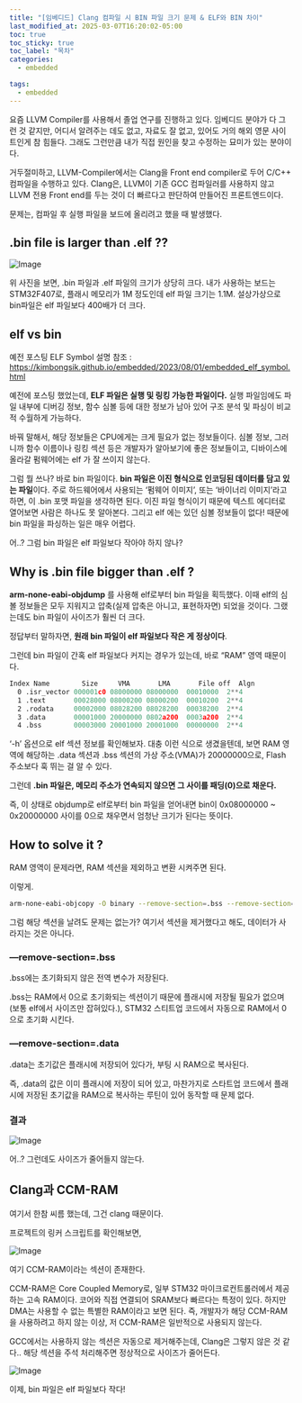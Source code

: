 ```yaml
---
title: "[임베디드] Clang 컴파일 시 BIN 파일 크기 문제 & ELF와 BIN 차이"
last_modified_at: 2025-03-07T16:20:02-05:00
toc: true
toc_sticky: true
toc_label: "목차"
categories:
  - embedded

tags:
  - embedded
---
```


요즘 LLVM Compiler를 사용해서 졸업 연구를 진행하고 있다. 임베디드 분야가 다 그런 것 같지만, 어디서 알려주는 데도 없고, 자료도 잘 없고, 있어도 거의 해외 영문 사이트인게 참 힘들다. 그래도 그런만큼 내가 직접 원인을 찾고 수정하는 묘미가 있는 분야이다.

거두절미하고, LLVM-Compiler에서는 Clang을 Front end compiler로 두어 C/C++ 컴파일을 수행하고 있다. Clang은, LLVM이 기존 GCC 컴파일러를 사용하지 않고 LLVM 전용 Front end를 두는 것이 더 빠르다고 판단하여 만들어진 프론트엔드이다. 

문제는, 컴파일 후 실행 파일을 보드에 올리려고 했을 때 발생했다.

## .bin file is larger than .elf ??

![Image](https://github.com/user-attachments/assets/d309c030-7107-433c-bc4b-7870f11048c1)

위 사진을 보면, .bin 파일과 .elf 파일의 크기가 상당히 크다. 내가 사용하는 보드는 STM32F407로, 플래시 메모리가 1M 정도인데 elf 파일 크기는 1.1M. 설상가상으로 bin파일은 elf 파일보다 400배가 더 크다.

## elf vs bin

 예전 포스팅 ELF Symbol 설명 참조 : https://kimbongsik.github.io/embedded/2023/08/01/embedded_elf_symbol.html

예전에 포스팅 했었는데, **ELF 파일은 실행 및 링킹 가능한 파일이다.** 실행 파일임에도 파일 내부에 디버깅 정보, 함수 심볼 등에 대한 정보가 남아 있어 구조 분석 및 파싱이 비교적 수월하게 가능하다. 

바꿔 말해서,  해당 정보들은 CPU에게는 크게 필요가 없는 정보들이다. 심볼 정보, 그러니까 함수 이름이나 링킹 섹션 등은 개발자가 알아보기에 좋은 정보들이고, 디바이스에 올라갈 펌웨어에는 elf 가 잘 쓰이지 않는다.

그럼 뭘 쓰나? 바로 bin 파일이다.  **bin 파일은 이진 형식으로 인코딩된 데이터를 담고 있는 파일**이다. 주로 하드웨어에서 사용되는 ‘펌웨어 이미지’, 또는 ‘바이너리 이미지’라고 하면, 이 .bin 포맷 파일을 생각하면 된다. 이진 파일 형식이기 때문에 텍스트 에디터로 열어보면 사람은 하나도 못 알아본다. 그리고 elf 에는 있던 심볼 정보들이 없다! 때문에 bin 파일을 파싱하는 일은 매우 어렵다.

어..? 그럼 bin 파일은 elf 파일보다 작아야 하지 않나?

## Why is .bin file bigger than .elf ?

**arm-none-eabi-objdump** 를 사용해 elf로부터 bin 파일을 획득했다. 이때 elf의 심볼 정보들은 모두 지워지고 압축(실제 압축은 아니고, 표현하자면) 되었을 것이다. 그랬는데도 bin 파일이 사이즈가 훨씬 더 크다.

정답부터 말하자면, **원래 bin 파일이 elf 파일보다 작은 게 정상이다**.

그런데 bin 파일이 간혹 elf 파일보다 커지는 경우가 있는데, 바로 “RAM” 영역 때문이다.

```nasm
Index Name        Size     VMA       LMA       File off  Algn
  0 .isr_vector 000001c0 08000000 08000000  00010000  2**4
  1 .text       00028000 08000200 08000200  00010200  2**4
  2 .rodata     00002000 08028200 08028200  00038200  2**4
  3 .data       00001000 20000000 0802a200  0003a200  2**4
  4 .bss        00003000 20001000 20001000  00000000  2**4
```

‘-h’ 옵션으로 elf 섹션 정보를 확인해보자. 대충 이런 식으로 생겼을텐데, 보면 RAM 영역에 해당하는 .data 섹션과 .bss 섹션의 가상 주소(VMA)가 20000000으로, Flash 주소보다 훅 뛰는 걸 알 수 있다. 

그런데 **.bin 파일은, 메모리 주소가 연속되지 않으면 그 사이를 패딩(0)으로 채운다.**

즉, 이 상태로 objdump로 elf로부터 bin 파일을 얻어내면 bin이 0x08000000 ~ 0x20000000 사이를 0으로 채우면서 엄청난 크기가 된다는 뜻이다.

## How to solve it ?

RAM 영역이 문제라면, RAM 섹션을 제외하고 변환 시켜주면 된다.

이렇게.

```bash
arm-none-eabi-objcopy -O binary --remove-section=.bss --remove-section=.data example.elf example.bin
```

그럼 해당 섹션을 날려도 문제는 없는가? 여기서 섹션을 제거했다고 해도, 데이터가 사라지는 것은 아니다. 

### —remove-section=.bss

.bss에는 초기화되지 않은 전역 변수가 저장된다.

 .bss는 RAM에서 0으로 초기화되는 섹션이기 때문에 플래시에 저장될 필요가 없으며(보통 elf에서 사이즈만 잡혀있다.), STM32 스티트업 코드에서 자동으로 RAM에서 0으로 초기화 시킨다. 

### —remove-section=.data

.data는 초기값은 플래시에 저장되어 있다가, 부팅 시 RAM으로 복사된다. 

즉, .data의 값은 이미 플래시에 저장이 되어 있고, 마찬가지로 스타트업 코드에서 플래시에 저장된 초기값을 RAM으로 복사하는 루틴이 있어 동작할 때 문제 없다.

### 결과

![Image](https://github.com/user-attachments/assets/c3615bc0-2954-46d2-b415-a259d5690fb3)

어..? 그런데도 사이즈가 줄어들지 않는다.

## Clang과 CCM-RAM

여기서 한참 씨름 했는데, 그건 clang 때문이다.

프로젝트의 링커 스크립트를 확인해보면,

![Image](https://github.com/user-attachments/assets/3a648bd6-1ef0-4dac-bb59-2823ed172344)

여기 CCM-RAM이라는 섹션이 존재한다. 

CCM-RAM은 Core Coupled Memory로, 일부 STM32 마이크로컨트롤러에서 제공하는 고속 RAM이다. 코어와 직접 연결되어 SRAM보다 빠르다는 특정이 있다. 하지만 DMA는 사용할 수 없는 특별한 RAM이라고 보면 된다. 즉, 개발자가 해당 CCM-RAM을 사용하려고 하지 않는 이상, 저 CCM-RAM은 일반적으로 사용되지 않는다.

GCC에서는 사용하지 않는 섹션은 자동으로 제거해주는데, Clang은 그렇지 않은 것 같다..
해당 섹션을 주석 처리해주면 정상적으로 사이즈가 줄어든다.

![Image](https://github.com/user-attachments/assets/a9d61f37-7e0a-436c-a940-599c5f789fa5)

이제, bin 파일은 elf 파일보다 작다!